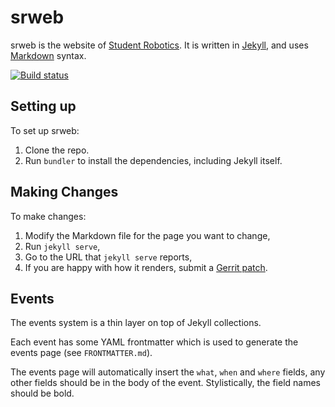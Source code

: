 srweb
=====

srweb is the website of [Student Robotics][srobo]. It is written in [Jekyll][jekyll], and uses [Markdown][markdown] syntax.

[![Build status][build-badge]][build-page]

Setting up
----------

To set up srweb:

1. Clone the repo.
2. Run `bundler` to install the dependencies, including Jekyll itself.

Making Changes
--------------

To make changes:

1. Modify the Markdown file for the page you want to change,
2. Run `jekyll serve`,
3. Go to the URL that `jekyll serve` reports,
4. If you are happy with how it renders, submit a [Gerrit patch][gerrit-patch].

Events
------

The events system is a thin layer on top of Jekyll collections.

Each event has some YAML frontmatter which is used to generate the events page (see `FRONTMATTER.md`).

The events page will automatically insert the `what`, `when` and `where` fields, any other fields should be in the body of the event. Stylistically, the field names should be bold.

[srobo]: https://www.studentrobotics.org/
[jekyll]: http://jekyllrb.com/
[markdown]: http://daringfireball.net/projects/markdown/syntax
[gerrit-patch]: https://www.studentrobotics.org/trac/wiki/Gerrit
[build-badge]: https://circleci.com/gh/prophile/srweb-jekyll.png
[build-page]: https://circleci.com/gh/prophile/srweb-jekyll
